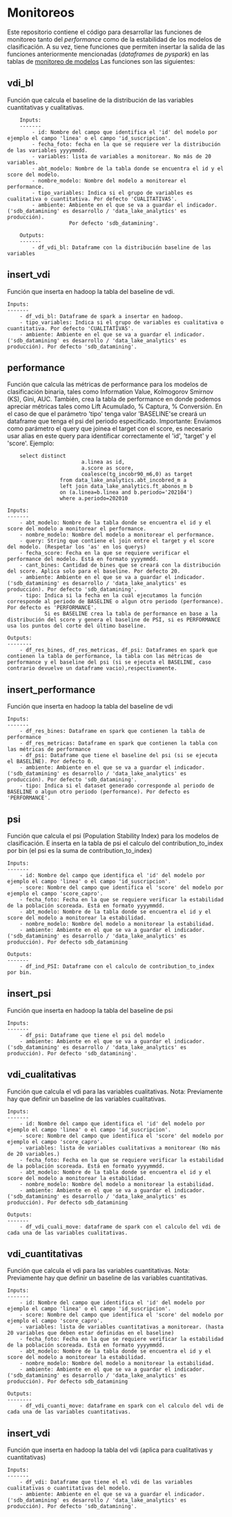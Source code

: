 # Monitoreos

Este repositorio contiene el código para desarrollar las funciones de monitoreo tanto del _performance_ como de la estabilidad de los modelos de clasificación. 
A su vez, tiene funciones que permiten insertar la salida de las funciones anteriormente mencionadas (_dataframes_ de _pyspark_) en las tablas de [monitoreo de modelos](https://docucio.telecom.com.ar/pages/viewpage.action?pageId=47908003) 
Las funciones son las siguientes:

## vdi_bl
Función que calcula el baseline de la distribución de las variables cuantitativas y cualitativas.

        Inputs:
        -------
            - id: Nombre del campo que identifica el 'id' del modelo por ejemplo el campo 'linea' o el campo 'id_suscripcion'.
            - fecha_foto: fecha en la que se requiere ver la distribución de las variables yyyymmdd.
            - variables: lista de variables a monitorear. No más de 20 variables.
            - abt_modelo: Nombre de la tabla donde se encuentra el id y el score del modelo.
            - nombre_modelo: Nombre del modelo a monitorear el performance.
            - tipo_variables: Indica si el grupo de variables es cualitativa o cuantitativa. Por defecto 'CUALITATIVAS'.
            - ambiente: Ambiente en el que se va a guardar el indicador. ('sdb_datamining' es desarrollo / 'data_lake_analytics' es producción). 
                        Por defecto 'sdb_datamining'.

        Outputs:
        -------
            - df_vdi_bl: Dataframe con la distribución baseline de las variables

## insert_vdi
Función que inserta en hadoop la tabla del baseline de vdi.

    Inputs:
    -------
        - df_vdi_bl: Dataframe de spark a insertar en hadoop.
        - tipo_variables: Indica si el grupo de variables es cualitativa o cuantitativa. Por defecto 'CUALITATIVAS'.
        - ambiente: Ambiente en el que se va a guardar el indicador. ('sdb_datamining' es desarrollo / 'data_lake_analytics' es producción). Por defecto 'sdb_datamining'.
            
## performance
Función que calcula las métricas de performance para los modelos de clasificación binaria, tales como Information Value, Kolmogorov Smirnov (KS), Gini, AUC. 
        También, crea la tabla de performance en donde podemos apreciar métricas tales como Lift Acumulado, % Captura, % Conversión.
        En el caso de que el parámetro 'tipo' tenga valor 'BASELINE'se creará un dataframe que tenga el psi del periodo especificado.
        Importante: Enviamos como parámetro el query que joinea el target con el score, es necesario usar alias en este query para identificar correctamente el 'id', 'target' y el 'score'. 
        Ejemplo:
        
        select distinct 
                            a.linea as id, 
                            a.score as score,
                            coalesce(tg_incobr90_m6,0) as target
                     from data_lake_analytics.abt_incobred_m a
                     left join data_lake_analytics.ft_abonos_m b 
                     on (a.linea=b.linea and b.periodo='202104')
                     where a.periodo=202010 
         
    Inputs:
    -------
        - abt_modelo: Nombre de la tabla donde se encuentra el id y el score del modelo a monitorear el performance.
        - nombre_modelo: Nombre del modelo a monitorear el performance.
        - query: String que contiene el join entre el target y el score del modelo. (Respetar los 'as' en los querys)
        - fecha_score: Fecha en la que se requiere verificar el performance del modelo. Está en formato yyyymmdd.
        - cant_bines: Cantidad de bines que se creará con la distribución del score. Aplica solo para el baseline. Por defecto 20.
        - ambiente: Ambiente en el que se va a guardar el indicador. ('sdb_datamining' es desarrollo / 'data_lake_analytics' es producción). Por defecto 'sdb_datamining'.
        - tipo: Indica si la fecha en la cual ejecutamos la función corresponde al periodo de BASELINE o algun otro periodo (performance). Por defecto es 'PERFORMANCE'. 
                Si es BASELINE crea la tabla de performance en base a la distribución del score y genera el baseline de PSI, si es PERFORMANCE usa los puntos del corte del último baseline.
                
    Outputs:
    --------
        - df_res_bines, df_res_metricas, df_psi: Dataframes en spark que contienen la tabla de performance, la tabla con las métricas de performance y el baseline del psi (si se ejecuta el BASELINE, caso contrario devuelve un dataframe vacio),respectivamente.

## insert_performance
Función que inserta en hadoop la tabla del baseline de vdi

    Inputs:
    -------
        - df_res_bines: Dataframe en spark que contienen la tabla de performance
        - df_res_metricas: Dataframe en spark que contienen la tabla con las métricas de performance
        - df_psi: Dataframe que tiene el baseline del psi (si se ejecuta el BASELINE). Por defecto 0.
        - ambiente: Ambiente en el que se va a guardar el indicador. ('sdb_datamining' es desarrollo / 'data_lake_analytics' es producción). Por defecto 'sdb_datamining'.
        - tipo: Indica si el dataset generado corresponde al periodo de BASELINE o algun otro periodo (performance). Por defecto es 'PERFORMANCE'. 
            
## psi
Función que calcula el psi (Population Stability Index) para los modelos de clasificación. E inserta en la tabla de psi el calculo del contribution_to_index por bin (el psi es la suma de contribution_to_index)

    Inputs:
    -------
        - id: Nombre del campo que identifica el 'id' del modelo por ejemplo el campo 'linea' o el campo 'id_suscripcion'.
        - score: Nombre del campo que identifica el 'score' del modelo por ejemplo el campo 'score_capro'. 
        - fecha_foto: Fecha en la que se requiere verificar la estabilidad de la población scoreada. Está en formato yyyymmdd.
        - abt_modelo: Nombre de la tabla donde se encuentra el id y el score del modelo a monitorear la estabilidad.
        - nombre_modelo: Nombre del modelo a monitorear la estabilidad.
        - ambiente: Ambiente en el que se va a guardar el indicador. ('sdb_datamining' es desarrollo / 'data_lake_analytics' es producción). Por defecto sdb_datamining
    
    Outputs:
    -------
        - df_ind_PSI: Dataframe con el calculo de contribution_to_index por bin.
        
## insert_psi
Función que inserta en hadoop la tabla del baseline de psi

    Inputs:
    -------
        - df_psi: Dataframe que tiene el psi del modelo
        - ambiente: Ambiente en el que se va a guardar el indicador. ('sdb_datamining' es desarrollo / 'data_lake_analytics' es producción). Por defecto 'sdb_datamining'.
        
## vdi_cualitativas
Función que calcula el vdi para las variables cualitativas.
Nota: Previamente hay que definir un baseline de las variables cualitativas.

    Inputs:
    -------
        - id: Nombre del campo que identifica el 'id' del modelo por ejemplo el campo 'linea' o el campo 'id_suscripcion'.
        - score: Nombre del campo que identifica el 'score' del modelo por ejemplo el campo 'score_capro'. 
        - variables: lista de variables cualitativas a monitorear (No más de 20 variables.)
        - fecha_foto: Fecha en la que se requiere verificar la estabilidad de la población scoreada. Está en formato yyyymmdd.
        - abt_modelo: Nombre de la tabla donde se encuentra el id y el score del modelo a monitorear la estabilidad.
        - nombre_modelo: Nombre del modelo a monitorear la estabilidad.
        - ambiente: Ambiente en el que se va a guardar el indicador. ('sdb_datamining' es desarrollo / 'data_lake_analytics' es producción). Por defecto sdb_datamining
    
    Outputs:
    -------
        - df_vdi_cuali_move: dataframe de spark con el calculo del vdi de cada una de las variables cualitativas.
        
## vdi_cuantitativas
Función que calcula el vdi para las variables cuantitativas.
Nota: Previamente hay que definir un baseline de las variables cuantitativas.

    Inputs:
    -------
        - id: Nombre del campo que identifica el 'id' del modelo por ejemplo el campo 'linea' o el campo 'id_suscripcion'.
        - score: Nombre del campo que identifica el 'score' del modelo por ejemplo el campo 'score_capro'. 
        - variables: lista de variables cuantitativas a monitorear. (hasta 20 variables que deben estar definidas en el baseline)
        - fecha_foto: Fecha en la que se requiere verificar la estabilidad de la población scoreada. Está en formato yyyymmdd.
        - abt_modelo: Nombre de la tabla donde se encuentra el id y el score del modelo a monitorear la estabilidad.
        - nombre_modelo: Nombre del modelo a monitorear la estabilidad.
        - ambiente: Ambiente en el que se va a guardar el indicador. ('sdb_datamining' es desarrollo / 'data_lake_analytics' es producción). Por defecto sdb_datamining 
    
    Outputs:
    --------
        - df_vdi_cuanti_move: dataframe en spark con el calculo del vdi de cada una de las variables cuantitativas.
        
        
## insert_vdi
Función que inserta en hadoop la tabla del vdi (aplica para cualitativas y cuantitativas)

    Inputs:
    -------
        - df_vdi: Dataframe que tiene el el vdi de las variables cualitativas o cuantitativas del modelo.
        - ambiente: Ambiente en el que se va a guardar el indicador. ('sdb_datamining' es desarrollo / 'data_lake_analytics' es producción). Por defecto 'sdb_datamining'.